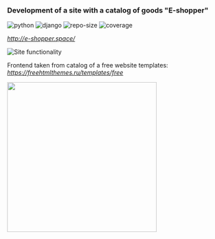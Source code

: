 ### Development of a site with a catalog of goods "E-shopper" ###
![python](https://img.shields.io/badge/python-3.10-green)
![django](https://img.shields.io/badge/django%20versions-3.2.12-green)
![repo-size](https://img.shields.io/github/repo-size/Tolokov/Shop?color=green)
![coverage](https://shields.io/badge/coverage-74%25-yellowgreen)

_<http://e-shopper.space/>_

![Site functionality](https://github.com/Tolokov/Shop/blob/master/static/gif/functionality.gif?raw=true)

Frontend taken from catalog of a free website templates:
_<https://freehtmlthemes.ru/templates/free>_

<img src="https://user-images.githubusercontent.com/89586840/160276014-2b92faf3-32b3-4a73-bb1f-478c58d37b2b.png" width="348">

